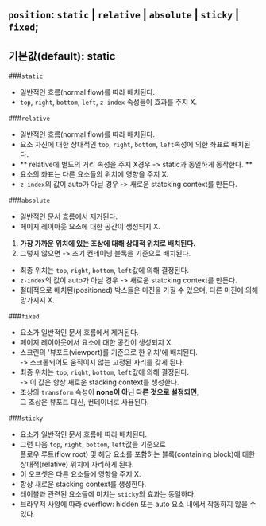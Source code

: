 ## `position`: `static` | `relative` | `absolute` | `sticky` | `fixed`;

## 기본값(default): static

###`static`
- 일반적인 흐름(normal flow)를 따라 배치된다.
- `top`, `right`, `bottom`, `left`, `z-index` 속성들이 효과를 주지 X.

###`relative`
- 일반적인 흐름(normal flow)를 따라 배치된다.
- 요소 자신에 대한 상대적인 `top`, `right`, `bottom`, `left`속성에 의한 좌표로 배치된다.
- ** relative에 별도의 거리 속성을 주지 X경우 -> static과 동일하게 동작한다. **
- 요소의 좌표는 다른 요소들의 위치에 영향을 주지 X.
- `z-index`의 값이 auto가 아닐 경우 -> 새로운 statcking context를 만든다. 


###`absolute`
- 일반적인 문서 흐름에서 제거된다.
- 페이지 레이아웃 요소에 대한 공간이 생성되지 X.
1. **가장 가까운 위치에 있는 조상에 대해 상대적 위치로 배치된다.**
2. 그렇지 않으면 -> 초기 컨테이닝 블록을 기준으로 배치된다.
- 최종 위치는 `top`, `right`, `bottom`, `left`값에 의해 결정된다.
- `z-index`의 값이 auto가 아닐 경우 -> 새로운 statcking context를 만든다. 
- 절대적으로 배치된(positioned) 박스들은 마진을 가질 수 있으며, 다른 마진에 의해 망가지지 X.

###`fixed`
- 요소가 일반적인 문서 흐름에서 제거된다.
- 페이지 레이아웃에서 요소에 대한 공간이 생성되지 X.
- 스크린의 '뷰포트(viewport)를 기준으로 한 위치'에 배치된다.<br>
  -> 스크롤되어도 움직이지 않는 고정된 자리를 갖게 된다.
- 최종 위치는 `top`, `right`, `bottom`, `left`값에 의해 결정된다.<br>
  -> 이 값은 항상 새로운 stacking context를 생성한다.
- 조상의 `transform` 속성이 **none이 아닌 다른 것으로 설정되면**, <br>
  그 조상은 뷰포트 대신, 컨테이너로 사용된다. 


###`sticky`
- 요소가 일반적인 문서 흐름에 따라 배치된다.
- 그런 다음 `top`, `right`, `bottom`, `left`값을 기준으로 <br>
  플로우 루트(flow root) 및 해당 요소를 포함하는 블록(containing block)에 대한 <br>
  상대적(relative) 위치에 자리하게 된다.
- 이 오프셋은 다른 요소들에 영향을 주지 X.
- 항상 새로운 stacking context를 생성한다.
- 테이블과 관련된 요소들에 미치는 `sticky`의 효과는 동일하다.
- 브라우저 사양에 따라 overflow: hidden 또는 auto 요소 내에서 작동하지 않을 수 있다.

